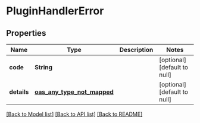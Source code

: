 # PluginHandlerError
## Properties

| Name | Type | Description | Notes |
|------------ | ------------- | ------------- | -------------|
| **code** | **String** |  | [optional] [default to null] |
| **details** | [**oas_any_type_not_mapped**](.md) |  | [optional] [default to null] |

[[Back to Model list]](../README.md#documentation-for-models) [[Back to API list]](../README.md#documentation-for-api-endpoints) [[Back to README]](../README.md)


